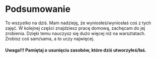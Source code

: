 # Podsumowanie

To wszystko na dziś. Mam nadzieję, że wyniosłeś/wyniosłaś coś z tych zajęć. W kolejnej części znajdziesz pracę domową, zachęcam do jej zrobienia. Dzięki temu nauczysz się dużo więcej niż na warsztatach. Zrobisz coś sam/sama, a to uczy najwięcej.

#### Uwaga!!! Pamiętaj o usunięciu zasobów, które dziś utworzyłeś/łaś.

